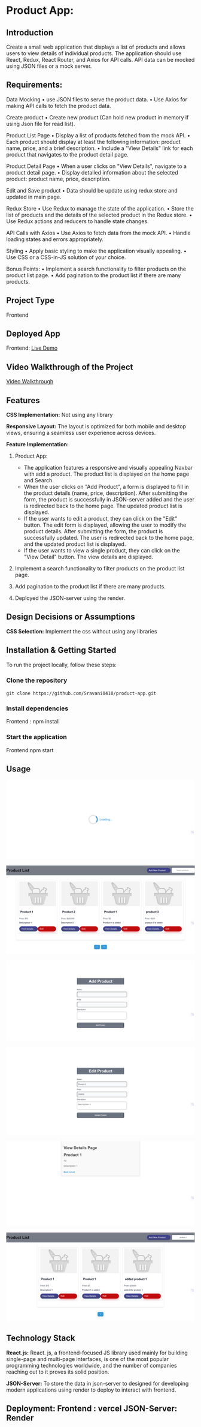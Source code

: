 # Product App:

## Introduction
Create a small web application that displays a list of products and allows users to view details of individual products. The application should use React, Redux, React Router, and Axios for API calls. API data can be mocked using JSON files or a mock server.

## Requirements:
   Data Mocking
    •	use JSON files to serve the product data.
    •	Use Axios for making API calls to fetch the product data.

   Create product
     •	Create new product (Can hold new product in memory if using Json file for read list).

   Product List Page
     •	Display a list of products fetched from the mock API.
     •	Each product should display at least the following information: product name, price, and a brief   description.
     •	Include a "View Details" link for each product that navigates to the product detail page.

   Product Detail Page
     •	When a user clicks on "View Details", navigate to a product detail page.
     •	Display detailed information about the selected product: product name, price, description.

   Edit and Save product
     •	Data should be update using redux store and updated in main page.

   Redux Store
     •	Use Redux to manage the state of the application.
     •	Store the list of products and the details of the selected product in the Redux store.
     •	Use Redux actions and reducers to handle state changes.
   
   API Calls with Axios
     •  Use Axios to fetch data from the mock API.
     •	Handle loading states and errors appropriately.

   Styling
     • 	Apply basic styling to make the application visually appealing.
     •	Use CSS or a CSS-in-JS solution of your choice.

   Bonus Points:
     •	Implement a search functionality to filter products on the product list page.
     •	Add pagination to the product list if there are many products.


    
## Project Type
Frontend

## Deployed App
Frontend: [Live Demo](https://product-app-swart.vercel.app/)

## Video Walkthrough of the Project

[Video Walkthrough](https://drive.google.com/file/d/1AdU-CQ0SeYWjJo9bmkNwsfKaWK9_-r_2/view?usp=sharing)


## Features
**CSS Implementation:** Not using any library

**Responsive Layout:** The layout is optimized for both mobile and desktop views, ensuring a seamless user experience across devices.

**Feature Implementation:** 

1. Product App:
   - The application features a responsive and visually appealing Navbar with add a product. The product list is displayed on the home page and Search. 
   - When the user clicks on "Add Product", a form is displayed to fill in the product details (name, price, description). After submitting the form, the product is successfully in JSON-server added and the user is redirected back to the home page. The updated product list is displayed.
   - If the user wants to edit a product, they can click on the "Edit" button. The edit form is displayed, allowing the user to modify the product details. After submitting the form, the product is successfully updated. The user is redirected back to the home page, and the updated product list is displayed.
   - If the user wants to view a single product, they can click on the "View Detail" button. The view details are displayed.

2.	Implement a search functionality to filter products on the product list page.
3.	Add pagination to the product list if there are many products.
4.  Deployed the JSON-server using the render.

    
## Design Decisions or Assumptions

**CSS Selection:** Implement the css without using any libraries

## Installation & Getting Started
To run the project locally, follow these steps:

### Clone the repository

    git clone https://github.com/Sravani0410/product-app.git
    

### Install dependencies
 
   Frontend : npm install 


### Start the application

   Frontend:npm start

## Usage

![Loading](screenshots/loading.png)

![Home Page](screenshots/home-page.png)

![Add Product Page](screenshots/add-product.png)

![Edit Product Page](screenshots/edit-product.png)

![View Details Page](screenshots/view-details.png)

![Search and Pagination](screenshots/search-with-pagination.png)


## Technology Stack

**React.js:** React. js, a frontend-focused JS library used mainly for building single-page and multi-page interfaces, is one of the most popular programming technologies worldwide, and the number of companies reaching out to it proves its solid position.

**JSON-Server:** To store the data in json-server to designed for developing modern applications using render to deploy to interact with frontend.

**Deployment:** 
   Frontend :  vercel
   JSON-Server: Render
---
